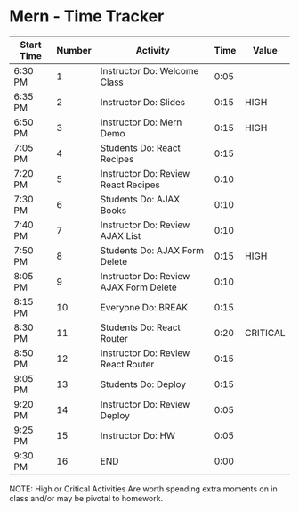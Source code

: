 # Mern - Time Tracker

| Start Time | Number | Activity                                                        | Time | Value    |
| ---------- | ------ | --------------------------------------------------------------- | ---- | -------- |
| 6:30 PM    | 1      | Instructor Do: Welcome Class                                    | 0:05 |          |
| 6:35 PM    | 2      | Instructor Do: Slides                                           | 0:15 | HIGH     |
| 6:50 PM    | 3      | Instructor Do: Mern Demo                                        | 0:15 | HIGH     |
| 7:05 PM    | 4      | Students Do: React Recipes                                      | 0:15 |          |
| 7:20 PM    | 5      | Instructor Do: Review React Recipes                             | 0:10 |          |
| 7:30 PM    | 6      | Students Do: AJAX Books                                         | 0:10 |          |
| 7:40 PM    | 7      | Instructor Do: Review AJAX List                                 | 0:10 |          |
| 7:50 PM    | 8      | Students Do: AJAX Form Delete                                   | 0:15 | HIGH     |
| 8:05 PM    | 9      | Instructor Do: Review AJAX Form Delete                          | 0:10 |          |
| 8:15 PM    | 10     | Everyone Do: BREAK                                              | 0:15 |          |
| 8:30 PM    | 11     | Students Do: React Router                                       | 0:20 | CRITICAL |
| 8:50 PM    | 12     | Instructor Do: Review React Router                              | 0:15 |          |
| 9:05 PM    | 13     | Students Do: Deploy                                             | 0:15 |          |
| 9:20 PM    | 14     | Instructor Do: Review Deploy                                    | 0:05 |          |
| 9:25 PM    | 15     | Instructor Do: HW                                               | 0:05 |          |
| 9:30 PM    | 16     | END                                                             | 0:00 |          |

NOTE: High or Critical Activities Are worth spending extra moments on in class and/or may be pivotal to homework.
